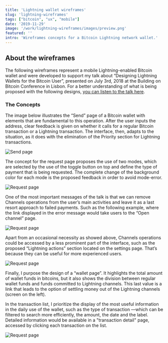 ```yaml
---
title: 'Lightning wallet wireframes'
slug: 'lightning-wireframes'
tags: ["bitcoin", "ux", "mobile"]
date: '2019-11-29'
image: '/work/lightning-wireframes/images/preview.png'
featured: ''
intro: 'Wireframes concepts for a Bitcoin Lightning network wallet.'
---
```


## About the wireframes

The following wireframes represent a mobile Lightning-enabled Bitcoin wallet and were developed to support my talk about “Designing Lightning Wallets for the Bitcoin User”, presented on July 3rd, 2018 at the Building on Bitcoin Conference in Lisbon.
For a better understanding of what is being proposed with the following designs, [you can listen to the talk here](/talks/designing-lightning-wallets).

### The Concepts

The image below illustrates the “Send” page of a Bitcoin wallet with elements that are fundamental to this operation. After the user inputs the address, clear feedback is given on whether it calls for a regular Bitcoin transaction or a Lightning transaction. The interface, then, adapts to the situation, as it does with the elimination of the Priority section for Lightning transactions.

![Send page](images/lightning-wireframes1.png)

The concept for the request page proposes the use of two modes, which are selected by the use of the toggle button on top and define the type of payment that is being requested. The complete change of the background color for each mode is the proposed feedback in order to avoid mode-error.

![Request page](images/lightning-wireframes2.png)

One of the most important messages of the talk is that we can remove Channels operations from the user’s main activities and leave it as a last resort approach to failed payments. Such as the following example, where the link displayed in the error message would take users to the “Open channel” page.

![Request page](images/lightning-wireframes3.png)

Apart from an occasional necessity as showed above, Channels operations could be accessed by a less prominent part of the interface, such as the proposed “Lightning actions” section located on the settings page. That’s because they can be useful for more experienced users.

![Request page](images/lightning-wireframes4.png)

Finally, I purpose the design of a “wallet page”. It highlights the total amount of wallet funds in bitcoins, but it also shows the division between regular wallet funds and funds committed to Lightning channels. This last value is a link that leads to the option of settling money out of the Lightning channels (screen on the left).

In the transaction list, I prioritize the display of the most useful information in the daily use of the wallet, such as the type of transaction —which can be filtered to search more efficiently, the amount, the date and the label. Detailed information would be available in a "transaction detail" page, accessed by clicking each transaction on the list.

![Request page](images/lightning-wireframes5.png)